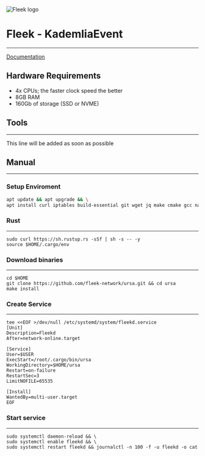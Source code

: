 
![Fleek logo](https://user-images.githubusercontent.com/58205039/212378889-b6849104-24a2-4f7b-bd3e-7d834e521eee.png)

# Fleek - KademliaEvent
____
[Documentation](https://blog.fleek.co/posts/fleek-network-node-health-check-guide)
## Hardware Requirements
+ 4x CPUs; the faster clock speed the better
+ 8GB RAM
+ 160Gb of storage (SSD or NVME)

## Tools
____
This line will be added as soon as possible

## Manual
___

### Setup Enviroment
``` bash
apt update && apt upgrade && \
apt install curl iptables build-essential git wget jq make cmake gcc nano tmux htop nvme-cli pkg-config libssl-dev libleveldb-dev tar clang bsdmainutils ncdu unzip libleveldb-dev -y
```
### Rust
___
```
sudo curl https://sh.rustup.rs -sSf | sh -s -- -y
source $HOME/.cargo/env
```
### Download binaries
___
```
cd $HOME
git clone https://github.com/fleek-network/ursa.git && cd ursa
make install
```

### Create Service
____
```
tee <<EOF >/dev/null /etc/systemd/system/fleekd.service
[Unit]
Description=Fleekd
After=network-online.target

[Service]
User=$USER
ExecStart=/root/.cargo/bin/ursa
WorkingDirectory=$HOME/ursa
Restart=on-failure
RestartSec=3
LimitNOFILE=65535

[Install]
WantedBy=multi-user.target
EOF
```
### Start service
____
```
sudo systemctl daemon-reload && \
sudo systemctl enable fleekd && \
sudo systemctl restart fleekd && journalctl -n 100 -f -u fleekd -o cat
```







  

  
  
  
  
  
